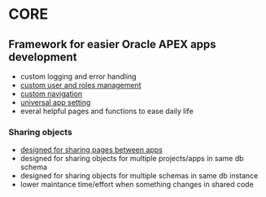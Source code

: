# CORE

## Framework for easier Oracle APEX apps development

- custom logging and error handling
- [custom user and roles management](http://www.oneoracledeveloper.com/2021/12/managing-users-roles-and-authorization.html)
- [custom navigation](http://www.oneoracledeveloper.com/2021/12/custom-apex-navigation.html)
- [universal app setting](http://www.oneoracledeveloper.com/2021/12/application-settings-in-apex.html)
- everal helpful pages and functions to ease daily life


### Sharing objects

- [designed for sharing pages between apps](http://www.oneoracledeveloper.com/2022/01/sharing-pages-across-multiple-apex-apps.html)
- designed for sharing objects for multiple projects/apps in same db schema
- designed for sharing objects for multiple schemas in same db instance
- lower maintance time/effort when something changes in shared code


